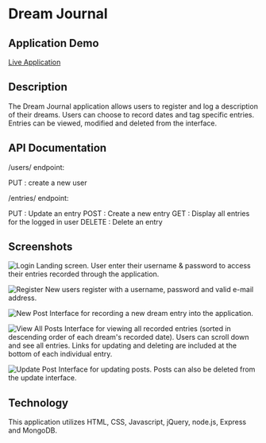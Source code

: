 # Dream Journal

## Application Demo
[Live Application](https://dreamjournal-capstone.herokuapp.com/ "Dream Journal")

## Description

The Dream Journal application allows users to register and log a description of their dreams. Users can choose to record dates and tag specific entries. Entries can be viewed, modified and deleted from the interface.

## API Documentation

/users/ endpoint:

PUT     : create a new user

/entries/ endpoint:

PUT     : Update an entry
POST    : Create a new entry
GET     : Display all entries for the logged in user
DELETE  : Delete an entry

## Screenshots

![Login](https://github.com/laursnow/server-side-capstone/blob/master/screenshots/login.png "login")
Landing screen. User enter their username & password to access their entries recorded through the application.

![Register](https://github.com/laursnow/server-side-capstone/blob/master/screenshots/register.png "register")
New users register with a username, password and valid e-mail address.

![New Post](https://github.com/laursnow/server-side-capstone/blob/master/screenshots/newpost.png "new post")
Interface for recording a new dream entry into the application.

![View All Posts](https://github.com/laursnow/server-side-capstone/blob/master/screenshots/viewall.png "view all posts")
Interface for viewing all recorded entries (sorted in descending order of each dream's recorded date). Users can scroll down and see all entries. Links for updating and deleting are included at the bottom of each individual entry.

![Update Post](https://github.com/laursnow/server-side-capstone/blob/master/screenshots/update.png "update post")
Interface for updating posts. Posts can also be deleted from the update interface.


## Technology

This application utilizes HTML, CSS, Javascript, jQuery, node.js, Express and MongoDB.